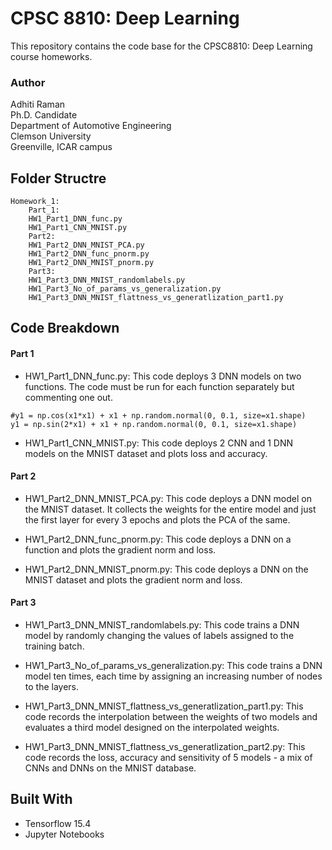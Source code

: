 # CPSC 8810: Deep Learning

This repository contains the code base for the CPSC8810: Deep Learning course homeworks. 

### Author

Adhiti Raman  
Ph.D. Candidate  
Department of Automotive Engineering  
Clemson University  
Greenville, ICAR campus  

## Folder Structre

```
Homework_1:
    Part_1:
	HW1_Part1_DNN_func.py
	HW1_Part1_CNN_MNIST.py
    Part2:
	HW1_Part2_DNN_MNIST_PCA.py
	HW1_Part2_DNN_func_pnorm.py
	HW1_Part2_DNN_MNIST_pnorm.py
    Part3:
	HW1_Part3_DNN_MNIST_randomlabels.py
	HW1_Part3_No_of_params_vs_generalization.py	
	HW1_Part3_DNN_MNIST_flattness_vs_generatlization_part1.py
```

## Code Breakdown

#### Part 1

* HW1_Part1_DNN_func.py: This code deploys 3 DNN models on two functions. The code must be run for each function separately but commenting one out.

```
#y1 = np.cos(x1*x1) + x1 + np.random.normal(0, 0.1, size=x1.shape)
y1 = np.sin(2*x1) + x1 + np.random.normal(0, 0.1, size=x1.shape)
```

* HW1_Part1_CNN_MNIST.py: This code deploys 2 CNN and 1 DNN models on the MNIST dataset and plots loss and accuracy.

#### Part 2

* HW1_Part2_DNN_MNIST_PCA.py: This code deploys a DNN model on the MNIST dataset. It collects the weights for the entire model and just the first layer for every 3 epochs and plots the PCA of the same. 

* HW1_Part2_DNN_func_pnorm.py: This code deploys a DNN on a function and plots the gradient norm and loss.

* HW1_Part2_DNN_MNIST_pnorm.py: This code deploys a DNN on the MNIST dataset and plots the gradient norm and loss.

#### Part 3

* HW1_Part3_DNN_MNIST_randomlabels.py: This code trains a DNN model by randomly changing the values of labels assigned to the training batch. 

* HW1_Part3_No_of_params_vs_generalization.py: This code trains a DNN model ten times, each time by assigning an increasing number of nodes to the layers. 

* HW1_Part3_DNN_MNIST_flattness_vs_generatlization_part1.py: This code records the interpolation between the weights of two models and evaluates a third model designed on the interpolated weights. 

* HW1_Part3_DNN_MNIST_flattness_vs_generatlization_part2.py: This code records the loss, accuracy and sensitivity of 5 models -  a mix of CNNs and DNNs on the MNIST database. 


## Built With

* Tensorflow 15.4
* Jupyter Notebooks


